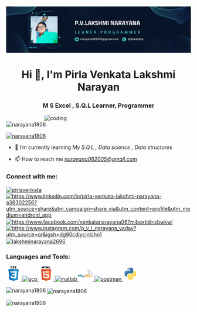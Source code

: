 ![logo](https://github.com/Narayana1806/Narayana1806/blob/main/P.V.LAkshmi%20Narayana.png)
<h1 align="center">Hi 👋, I'm Pirla Venkata Lakshmi Narayan</h1>
<h3 align="center">M S Excel , S.Q.L Learner, Programmer</h3>
<img align="right" alt="coding" width="400" src="https://user-images.githubusercontent.com/55389276/140866485-8fb1c876-9a8f-4d6a-98dc-08c4981eaf70.gif">

<p align="left"> <img src="https://komarev.com/ghpvc/?username=narayana1806&label=Profile%20views&color=0e75b6&style=flat" alt="narayana1806" /> </p>

<p align="left"> <a href="https://github.com/ryo-ma/github-profile-trophy"><img src="https://github-profile-trophy.vercel.app/?username=narayana1806" alt="narayana1806" /></a> </p>

- 🌱 I’m currently learning *My S.Q.L , Data science , Data structures*

- 📫 How to reach me *narayana062005@gmail.com*

<h3 align="left">Connect with me:</h3>
<p align="left">
<a href="https://twitter.com/pirlavenkata" target="blank"><img align="center" src="https://raw.githubusercontent.com/rahuldkjain/github-profile-readme-generator/master/src/images/icons/Social/twitter.svg" alt="pirlavenkata" height="30" width="40" /></a>
<a href="https://linkedin.com/in/https://www.linkedin.com/in/pirla-venkata-lakshmi-narayana-a38302256?utm_source=share&utm_campaign=share_via&utm_content=profile&utm_medium=android_app" target="blank"><img align="center" src="https://raw.githubusercontent.com/rahuldkjain/github-profile-readme-generator/master/src/images/icons/Social/linked-in-alt.svg" alt="https://www.linkedin.com/in/pirla-venkata-lakshmi-narayana-a38302256?utm_source=share&utm_campaign=share_via&utm_content=profile&utm_medium=android_app" height="30" width="40" /></a>
<a href="https://fb.com/https://www.facebook.com/venkatanarayana06?mibextid=zbwkwl" target="blank"><img align="center" src="https://raw.githubusercontent.com/rahuldkjain/github-profile-readme-generator/master/src/images/icons/Social/facebook.svg" alt="https://www.facebook.com/venkatanarayana06?mibextid=zbwkwl" height="30" width="40" /></a>
<a href="https://instagram.com/https://www.instagram.com/p_v_l_narayana_yadav?utm_source=qr&igsh=dg90cdjycjnlchn1" target="blank"><img align="center" src="https://raw.githubusercontent.com/rahuldkjain/github-profile-readme-generator/master/src/images/icons/Social/instagram.svg" alt="https://www.instagram.com/p_v_l_narayana_yadav?utm_source=qr&igsh=dg90cdjycjnlchn1" height="30" width="40" /></a>
<a href="https://discord.gg/lakshminarayana2696" target="blank"><img align="center" src="https://raw.githubusercontent.com/rahuldkjain/github-profile-readme-generator/master/src/images/icons/Social/discord.svg" alt="lakshminarayana2696" height="30" width="40" /></a>
</p>

<h3 align="left">Languages and Tools:</h3>
<p align="left"> <a href="https://www.w3schools.com/css/" target="_blank" rel="noreferrer"> <img src="https://raw.githubusercontent.com/devicons/devicon/master/icons/css3/css3-original-wordmark.svg" alt="css3" width="40" height="40"/> </a> <a href="https://cloud.google.com" target="_blank" rel="noreferrer"> <img src="https://www.vectorlogo.zone/logos/google_cloud/google_cloud-icon.svg" alt="gcp" width="40" height="40"/> </a> <a href="https://www.w3.org/html/" target="_blank" rel="noreferrer"> <img src="https://raw.githubusercontent.com/devicons/devicon/master/icons/html5/html5-original-wordmark.svg" alt="html5" width="40" height="40"/> </a> <a href="https://www.mathworks.com/" target="_blank" rel="noreferrer"> <img src="https://upload.wikimedia.org/wikipedia/commons/2/21/Matlab_Logo.png" alt="matlab" width="40" height="40"/> </a> <a href="https://www.mysql.com/" target="_blank" rel="noreferrer"> <img src="https://raw.githubusercontent.com/devicons/devicon/master/icons/mysql/mysql-original-wordmark.svg" alt="mysql" width="40" height="40"/> </a> <a href="https://postman.com" target="_blank" rel="noreferrer"> <img src="https://www.vectorlogo.zone/logos/getpostman/getpostman-icon.svg" alt="postman" width="40" height="40"/> </a> <a href="https://www.python.org" target="_blank" rel="noreferrer"> <img src="https://raw.githubusercontent.com/devicons/devicon/master/icons/python/python-original.svg" alt="python" width="40" height="40"/> </a> </p>

<p><img align="left" src="https://github-readme-stats.vercel.app/api/top-langs?username=narayana1806&show_icons=true&locale=en&layout=compact" alt="narayana1806" /></p>

<p>&nbsp;<img align="center" src="https://github-readme-stats.vercel.app/api?username=narayana1806&show_icons=true&locale=en" alt="narayana1806" /></p>

<p><img align="center" src="https://github-readme-streak-stats.herokuapp.com/?user=narayana1806&" alt="narayana1806" /></p>
